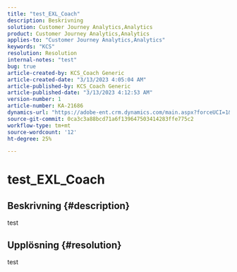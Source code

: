 ```yaml
---
title: "test_EXL_Coach"
description: Beskrivning
solution: Customer Journey Analytics,Analytics
product: Customer Journey Analytics,Analytics
applies-to: "Customer Journey Analytics,Analytics"
keywords: "KCS"
resolution: Resolution
internal-notes: "test"
bug: true
article-created-by: KCS_Coach Generic
article-created-date: "3/13/2023 4:05:04 AM"
article-published-by: KCS_Coach Generic
article-published-date: "3/13/2023 4:12:53 AM"
version-number: 1
article-number: KA-21686
dynamics-url: "https://adobe-ent.crm.dynamics.com/main.aspx?forceUCI=1&pagetype=entityrecord&etn=knowledgearticle&id=d1a13138-54c1-ed11-83ff-6045bd006295"
source-git-commit: 0ca3c3a88bcd71a6f139647503414283ffe775c2
workflow-type: tm+mt
source-wordcount: '12'
ht-degree: 25%

---
```


# test_EXL_Coach

## Beskrivning {#description}

test

## Upplösning {#resolution}


test
